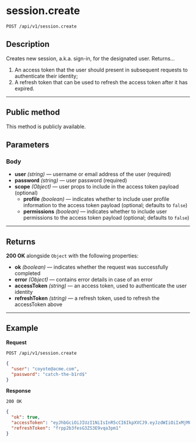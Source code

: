 # session.create

`POST /api/v1/session.create`

## Description

Creates new session, a.k.a. sign-in, for the designated user. Returns...

1. An access token that the user should present in subsequent requests to authenticate their identity;
2. A refresh token that can be used to refresh the access token after it has expired.

---

## Public method

This method is publicly available.

## Parameters

### Body

- **user** _(string)_ — username or email address of the user (required)
- **password** _(string)_ — user password (required)
- **scope** _(Object)_ — user props to include in the access token payload (optional)
  - **profile** _(boolean)_ — indicates whether to include user profile information to the access token payload (optional; defaults to `false`)
  - **permissions** _(boolean)_ — indicates whether to include user permissions to the access token payload (optional; defaults to `false`)

---

## Returns

**200 OK** alongside `Object` with the following properties:

- **ok** _(boolean)_ — indicates whether the request was successfully completed
- **error** _(Object)_ — contains error details in case of an error
- **accessToken** _(string)_ — an access token, used to authenticate the user identity
- **refreshToken** _(string)_ — a refresh token, used to refresh the accessToken above

---

## Example

**Request**

```
POST /api/v1/session.create
```

```json
{
  "user": "coyote@acme.com",
  "password": "catch-the-b1rd$"
}
```

**Response**

`200 OK`

```json
{
  "ok": true,
  "accessToken": "eyJhbGciOiJIUzI1NiIsInR5cCI6IkpXVCJ9.eyJzdWIiOiIxMjM0NTY3ODkwIiwibmFtZSI6IkpvaG4gRG9lIiwiYWRtaW4iOnRydWV9.TJVA95OrM7E2cBab30RMHrHDcEfxjoYZgeFONFh7HgQ",
  "refreshToken": "frpp2b3fesG3ZS3E9vqa3pm1"
}
```
